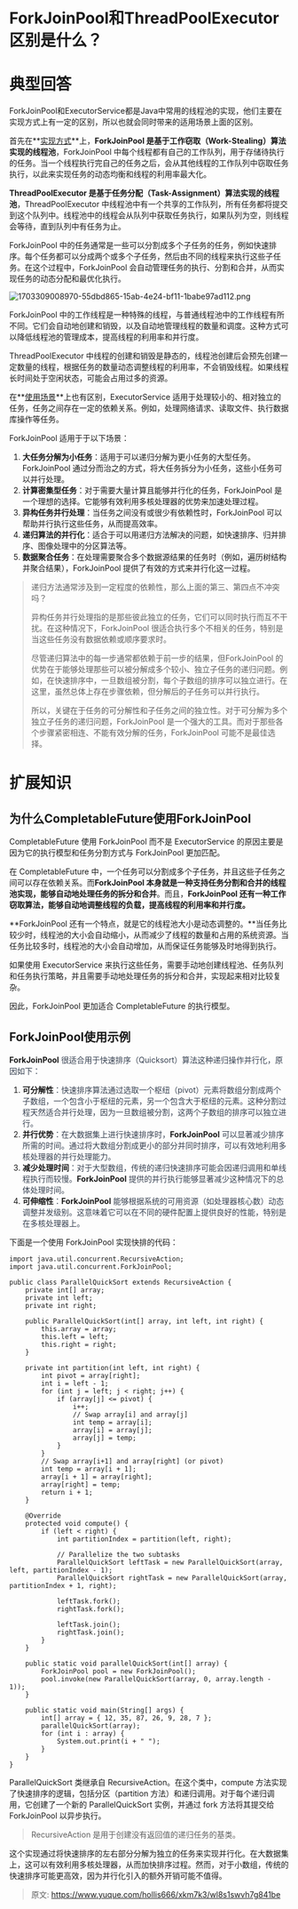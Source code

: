 # ForkJoinPool和ThreadPoolExecutor区别是什么？

# 典型回答


ForkJoinPool和ExecutorService都是Java中常用的线程池的实现，他们主要在实现方式上有一定的区别，所以也就会同时带来的适用场景上面的区别。



首先在**<u>实现方式</u>**上，**ForkJoinPool 是基于工作窃取（Work-Stealing）算法实现的线程池**，ForkJoinPool 中每个线程都有自己的工作队列，用于存储待执行的任务。当一个线程执行完自己的任务之后，会从其他线程的工作队列中窃取任务执行，以此来实现任务的动态均衡和线程的利用率最大化。



**ThreadPoolExecutor 是基于任务分配（Task-Assignment）算法实现的线程池**，ThreadPoolExecutor 中线程池中有一个共享的工作队列，所有任务都将提交到这个队列中。线程池中的线程会从队列中获取任务执行，如果队列为空，则线程会等待，直到队列中有任务为止。



ForkJoinPool 中的任务通常是一些可以分割成多个子任务的任务，例如快速排序。每个任务都可以分成两个或多个子任务，然后由不同的线程来执行这些子任务。在这个过程中，ForkJoinPool 会自动管理任务的执行、分割和合并，从而实现任务的动态分配和最优化执行。



![1703309008970-55dbd865-15ab-4e24-bf11-1babe97ad112.png](./img/qjB2uwt_6udzPf3n/1703309008970-55dbd865-15ab-4e24-bf11-1babe97ad112-535261.png)



ForkJoinPool 中的工作线程是一种特殊的线程，与普通线程池中的工作线程有所不同。它们会自动地创建和销毁，以及自动地管理线程的数量和调度。这种方式可以降低线程池的管理成本，提高线程的利用率和并行度。



ThreadPoolExecutor 中线程的创建和销毁是静态的，线程池创建后会预先创建一定数量的线程，根据任务的数量动态调整线程的利用率，不会销毁线程。如果线程长时间处于空闲状态，可能会占用过多的资源。



在**<u>使用场景</u>**上也有区别，ExecutorService 适用于处理较小的、相对独立的任务，任务之间存在一定的依赖关系。例如，处理网络请求、读取文件、执行数据库操作等任务。



ForkJoinPool 适用于于以下场景：



1. **大任务分解为小任务**：适用于可以递归分解为更小任务的大型任务。ForkJoinPool 通过分而治之的方式，将大任务拆分为小任务，这些小任务可以并行处理。
2. **计算密集型任务**：对于需要大量计算且能够并行化的任务，ForkJoinPool 是一个理想的选择。它能够有效利用多核处理器的优势来加速处理过程。
3. **异构任务并行处理**：当任务之间没有或很少有依赖性时，ForkJoinPool 可以帮助并行执行这些任务，从而提高效率。
4. **递归算法的并行化**：适合于可以用递归方法解决的问题，如快速排序、归并排序、图像处理中的分区算法等。
5. **数据聚合任务**：在处理需要聚合多个数据源结果的任务时（例如，遍历树结构并聚合结果），ForkJoinPool 提供了有效的方式来并行化这一过程。



> 递归方法通常涉及到一定程度的依赖性，那么上面的第三、第四点不冲突吗？
>
> 
>
> 异构任务并行处理指的是那些彼此独立的任务，它们可以同时执行而互不干扰。在这种情况下，ForkJoinPool 很适合执行多个不相关的任务，特别是当这些任务没有数据依赖或顺序要求时。
>
> 
>
> 尽管递归算法中的每一步通常都依赖于前一步的结果，但ForkJoinPool 的优势在于能够处理那些可以被分解成多个较小、独立子任务的递归问题。例如，在快速排序中，一旦数组被分割，每个子数组的排序可以独立进行。在这里，虽然总体上存在步骤依赖，但分解后的子任务可以并行执行。
>
> 
>
> 所以，关键在于任务的可分解性和子任务之间的独立性。对于可分解为多个独立子任务的递归问题，ForkJoinPool 是一个强大的工具。而对于那些各个步骤紧密相连、不能有效分解的任务，ForkJoinPool 可能不是最佳选择。
>



# 扩展知识


## 为什么CompletableFuture使用ForkJoinPool


CompletableFuture 使用 ForkJoinPool 而不是 ExecutorService 的原因主要是因为它的执行模型和任务分割方式与 ForkJoinPool 更加匹配。



在 CompletableFuture 中，一个任务可以分割成多个子任务，并且这些子任务之间可以存在依赖关系。而**ForkJoinPool 本身就是一种支持任务分割和合并的线程池实现，能够自动地处理任务的拆分和合并**。而且，**ForkJoinPool 还有一种工作窃取算法，能够自动地调整线程的负载，提高线程的利用率和并行度。**



**ForkJoinPool 还有一个特点，就是它的线程池大小是动态调整的。**当任务比较少时，线程池的大小会自动缩小，从而减少了线程的数量和占用的系统资源。当任务比较多时，线程池的大小会自动增加，从而保证任务能够及时地得到执行。



如果使用 ExecutorService 来执行这些任务，需要手动地创建线程池、任务队列和任务执行策略，并且需要手动地处理任务的拆分和合并，实现起来相对比较复杂。



因此，ForkJoinPool 更加适合 CompletableFuture 的执行模型。



## ForkJoinPool使用示例


**ForkJoinPool**<font style="color:rgb(55, 65, 81);"> 很适合用于快速排序（Quicksort）算法这种递归操作并行化，原因如下：</font>

<font style="color:rgb(55, 65, 81);"></font>

1. **可分解性**<font style="color:rgb(55, 65, 81);">：快速排序算法通过选取一个枢纽（pivot）元素将数组分割成两个子数组，一个包含小于枢纽的元素，另一个包含大于枢纽的元素。这种分割过程天然适合并行处理，因为一旦数组被分割，这两个子数组的排序可以独立进行。</font>
2. **并行优势**<font style="color:rgb(55, 65, 81);">：在大数据集上进行快速排序时，</font>**ForkJoinPool**<font style="color:rgb(55, 65, 81);"> 可以显著减少排序所需的时间。通过将大数组分割成更小的部分并同时排序，可以有效地利用多核处理器的并行处理能力。</font>
3. **减少处理时间**<font style="color:rgb(55, 65, 81);">：对于大型数组，传统的递归快速排序可能会因递归调用和单线程执行而较慢。</font>**ForkJoinPool**<font style="color:rgb(55, 65, 81);"> 提供的并行执行能够显著减少这种情况下的总体处理时间。</font>
4. **可伸缩性**<font style="color:rgb(55, 65, 81);">：</font>**ForkJoinPool**<font style="color:rgb(55, 65, 81);"> 能够根据系统的可用资源（如处理器核心数）动态调整并发级别。这意味着它可以在不同的硬件配置上提供良好的性能，特别是在多核处理器上。</font>



下面是一个使用 ForkJoinPool 实现快排的代码：



```plain
import java.util.concurrent.RecursiveAction;
import java.util.concurrent.ForkJoinPool;

public class ParallelQuickSort extends RecursiveAction {
    private int[] array;
    private int left;
    private int right;

    public ParallelQuickSort(int[] array, int left, int right) {
        this.array = array;
        this.left = left;
        this.right = right;
    }

    private int partition(int left, int right) {
        int pivot = array[right];
        int i = left - 1;
        for (int j = left; j < right; j++) {
            if (array[j] <= pivot) {
                i++;
                // Swap array[i] and array[j]
                int temp = array[i];
                array[i] = array[j];
                array[j] = temp;
            }
        }
        // Swap array[i+1] and array[right] (or pivot)
        int temp = array[i + 1];
        array[i + 1] = array[right];
        array[right] = temp;
        return i + 1;
    }

    @Override
    protected void compute() {
        if (left < right) {
            int partitionIndex = partition(left, right);

            // Parallelize the two subtasks
            ParallelQuickSort leftTask = new ParallelQuickSort(array, left, partitionIndex - 1);
            ParallelQuickSort rightTask = new ParallelQuickSort(array, partitionIndex + 1, right);

            leftTask.fork();
            rightTask.fork();
            
            leftTask.join();
            rightTask.join();
        }
    }

    public static void parallelQuickSort(int[] array) {
        ForkJoinPool pool = new ForkJoinPool();
        pool.invoke(new ParallelQuickSort(array, 0, array.length - 1));
    }

    public static void main(String[] args) {
        int[] array = { 12, 35, 87, 26, 9, 28, 7 };
        parallelQuickSort(array);
        for (int i : array) {
            System.out.print(i + " ");
        }
    }
}

```







ParallelQuickSort 类继承自 RecursiveAction。在这个类中，compute 方法实现了快速排序的逻辑，包括分区（partition 方法）和递归调用。对于每个递归调用，它创建了一个新的 ParallelQuickSort 实例，并通过 fork 方法将其提交给 ForkJoinPool 以异步执行。



> RecursiveAction 是用于创建没有返回值的递归任务的基类。
>



这个实现通过将快速排序的左右部分分解为独立的任务来实现并行化。在大数据集上，这可以有效利用多核处理器，从而加快排序过程。然而，对于小数组，传统的快速排序可能更高效，因为并行化引入的额外开销可能不值得。



> 原文: <https://www.yuque.com/hollis666/xkm7k3/wl8s1swvh7g841be>